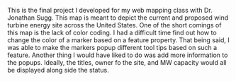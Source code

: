 This is the final project I developed for my web mapping class
with Dr. Jonathan Sugg. This map is meant to depict the current and
proposed wind turbine energy site across the United States.
One of the short comings of this map is the lack of color coding.
I had a difficult time find out how to change the color of a
marker based on a feature property. That being said, I was able to
make the markers popup different tool tips based on such a feature.
Another thing I would have liked to do was add more information to
the popups. Ideally, the titles, owner fo the site, and MW capacity
would all be displayed along side the status. 
